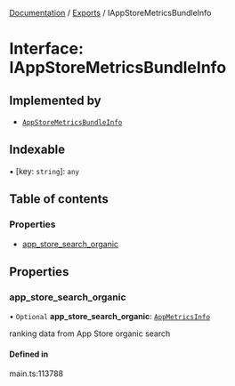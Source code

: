 [Documentation](../README.md) / [Exports](../modules.md) / IAppStoreMetricsBundleInfo

# Interface: IAppStoreMetricsBundleInfo

## Implemented by

- [`AppStoreMetricsBundleInfo`](../classes/AppStoreMetricsBundleInfo.md)

## Indexable

▪ [key: `string`]: `any`

## Table of contents

### Properties

- [app\_store\_search\_organic](IAppStoreMetricsBundleInfo.md#app_store_search_organic)

## Properties

### app\_store\_search\_organic

• `Optional` **app\_store\_search\_organic**: [`AppMetricsInfo`](../classes/AppMetricsInfo.md)

ranking data from App Store organic search

#### Defined in

main.ts:113788
